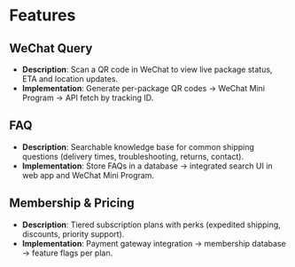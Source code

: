 # Features

## WeChat Query

- **Description**: Scan a QR code in WeChat to view live package status, ETA and location updates.  
- **Implementation**: Generate per-package QR codes → WeChat Mini Program → API fetch by tracking ID.

## FAQ

- **Description**: Searchable knowledge base for common shipping questions (delivery times, troubleshooting, returns, contact).  
- **Implementation**: Store FAQs in a database → integrated search UI in web app and WeChat Mini Program.



## Membership & Pricing

- **Description**: Tiered subscription plans with perks (expedited shipping, discounts, priority support).  
- **Implementation**: Payment gateway integration → membership database → feature flags per plan.